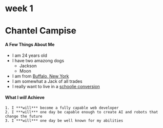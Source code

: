 # week 1
# **Chantel Campise**

#### A Few Things About Me
* I am 24 years old
* I have two amazong dogs
	* Jackson
	* Moon
* I am from [Buffalo, New York](http://www.buffalony.gov/)
* I am somewhat a Jack of all trades
* I really want to live in a [schoolie conversion](https://www.google.com/imgres?imgurl=https%3A%2F%2Fi.pinimg.com%2F564x%2Feb%2F70%2F6f%2Feb706f1bdf63207f56d8779234ca0092.jpg&imgrefurl=https%3A%2F%2Fwww.pinterest.com%2Fpin%2F607704543451599462%2F&tbnid=tiJTFkzcs3YbnM&vet=12ahUKEwihwcuDk67uAhVQEFMKHSDdAzcQMygBegUIARDQAQ..i&docid=lCASrf5hPutHBM&w=552&h=667&q=skoolie%20conversion%20image&client=ubuntu&ved=2ahUKEwihwcuDk67uAhVQEFMKHSDdAzcQMygBegUIARDQAQ) 

#### What I ***will*** Achieve 
	1. I ***will*** become a fully capable web developer
	2. I ***will*** one day be capable enough to create AI and robots that change the future
	3. I ***will*** one day be well known for my abilities
